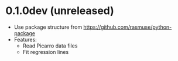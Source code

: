 # 0.1.0dev (unreleased)

- Use package structure from <https://github.com/rasmuse/python-package>
- Features:
  - Read Picarro data files
  - Fit regression lines
